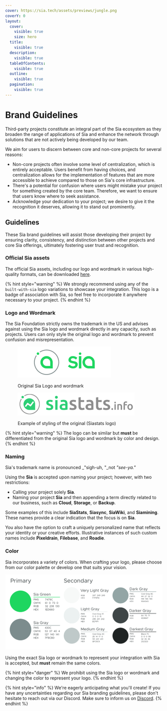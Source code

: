 ```yaml
---
cover: https://sia.tech/assets/previews/jungle.png
coverY: 0
layout:
  cover:
    visible: true
    size: hero
  title:
    visible: true
  description:
    visible: true
  tableOfContents:
    visible: true
  outline:
    visible: true
  pagination:
    visible: true
---
```


# Brand Guidelines

Third-party projects constitute an integral part of the Sia ecosystem as they broaden the range of applications of Sia and enhance the network through solutions that are not actively being developed by our team.

We aim for users to discern between core and non-core projects for several reasons:

* Non-core projects often involve some level of centralization, which is entirely acceptable. Users benefit from having choices, and centralization allows for the implementation of features that are more accessible to achieve compared to those on Sia's core infrastructure.
* There's a potential for confusion where users might mistake your project for something created by the core team. Therefore, we want to ensure that users know where to seek assistance.
* Acknowledge your dedication to your project; we desire to give it the recognition it deserves, allowing it to stand out prominently.

## Guidelines

These Sia brand guidelines will assist those developing their project by ensuring clarity, consistency, and distinction between other projects and core Sia offerings, ultimately fostering user trust and recognition.

### Official Sia assets

The official Sia assets, including our logo and wordmark in various high-quality formats, can be downloaded [here](https://sia.tech/assets/official-sia-assets.zip).

{% hint style="warning" %}
We strongly recommend using any of the `built-with-sia` logo variations to showcase your integration. This logo is a badge of association with Sia, so feel free to incorporate it anywhere necessary to your project.
{% endhint %}

### Logo and Wordmark

The Sia Foundation strictly owns the trademark in the US and advises against using the Sia logo and wordmark directly in any capacity, such as projects. Users can only style the original logo and wordmark to prevent confusion and misrepresentation.&#x20;



<div data-full-width="false">

<figure><img src="../.gitbook/assets/sia_original.png" alt="" width="300"><figcaption><p>Original Sia Logo and wordmark</p></figcaption></figure>

 

<figure><img src="../.gitbook/assets/siastats.png" alt="" width="375"><figcaption><p>Example of styling of the original (Siastats logo)</p></figcaption></figure>

</div>

{% hint style="warning" %}
The logo can be similar but **must** be differentiated from the original Sia logo and wordmark by color and design.&#x20;
{% endhint %}

### Naming

Sia's trademark name is pronounced _"sigh-uh, "_not _"see-ya."_

Using the **Sia** is accepted upon naming your project; however, with two restrictions:

* Calling your project solely **Sia**.
* Naming your project **Sia** and then appending a term directly related to our business, such as **Cloud**, **Storage**, or **Backup**.

Some examples of this include **SiaStats**, **Siasync**, **SiaWiki**, and **Siamining**. These names provide a clear indication that the focus is on **Sia**.

You also have the option to craft a uniquely personalized name that reflects your identity or your creative efforts. Illustrative instances of such custom names include **Pixeldrain**, **Filebase**, and **Roadie**.

### Color

Sia incorporates a variety of colors. When crafting your logo, please choose from our color palette or develop one that suits your vision.

![Sia color pallette](../.gitbook/assets/brand-4.png)

Using the exact Sia logo or wordmark to represent your integration with Sia is accepted, but **must** remain the same colors.

{% hint style="danger" %}
We prohibit using the Sia logo or wordmark and changing the color to represent your logo.
{% endhint %}

{% hint style="info" %}
We're eagerly anticipating what you'll create! If you have any uncertainties regarding our Sia branding guidelines, please don't hesitate to reach out via our Discord. Make sure to inform us on [Discord](https://sia.tech/discord).
{% endhint %}
